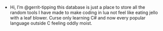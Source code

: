 - Hi, I’m @gerrit-tipping
  this database is just a place to store all the random tools I have made to make coding in lua not feel like eating jello with a leaf blower.
  Curse only learning C# and now every popular language outside C feeling oddly moist.
